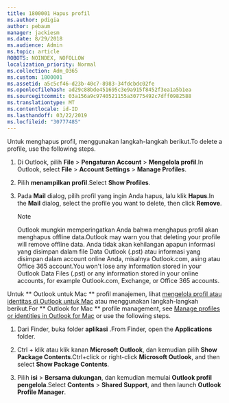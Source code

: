 ```yaml
---
title: 1800001 Hapus profil
ms.author: pdigia
author: pebaum
manager: jackiesm
ms.date: 8/29/2018
ms.audience: Admin
ms.topic: article
ROBOTS: NOINDEX, NOFOLLOW
localization_priority: Normal
ms.collection: Adm_O365
ms.custom: 1800001
ms.assetid: a5c5cf46-d23b-40c7-8983-34fdcbdc02fe
ms.openlocfilehash: ad29c88bde451695c3e9a915f8452f3ea1a5b1ea
ms.sourcegitcommit: 03a156a9c9740521155a30775492c7dff0982588
ms.translationtype: MT
ms.contentlocale: id-ID
ms.lasthandoff: 03/22/2019
ms.locfileid: "30777485"
---
```

<span data-ttu-id="10008-102">Untuk menghapus profil, menggunakan langkah-langkah berikut.</span><span class="sxs-lookup"><span data-stu-id="10008-102">To delete a profile, use the following steps.</span></span>
  
1. <span data-ttu-id="10008-103">Di Outlook, pilih **File** \> **Pengaturan Account** \> **Mengelola profil**.</span><span class="sxs-lookup"><span data-stu-id="10008-103">In Outlook, select **File** \> **Account Settings** \> **Manage Profiles**.</span></span>
    
2. <span data-ttu-id="10008-104">Pilih **menampilkan profil**.</span><span class="sxs-lookup"><span data-stu-id="10008-104">Select **Show Profiles**.</span></span>
    
3. <span data-ttu-id="10008-105">Pada **Mail** dialog, pilih profil yang ingin Anda hapus, lalu klik **Hapus**.</span><span class="sxs-lookup"><span data-stu-id="10008-105">In the **Mail** dialog, select the profile you want to delete, then click **Remove**.</span></span>
    
    > [!NOTE]
    > <span data-ttu-id="10008-106">Outlook mungkin memperingatkan Anda bahwa menghapus profil akan menghapus offline data.</span><span class="sxs-lookup"><span data-stu-id="10008-106">Outlook may warn you that deleting your profile will remove offline data.</span></span> <span data-ttu-id="10008-107">Anda tidak akan kehilangan apapun informasi yang disimpan dalam file Data Outlook (.pst) atau informasi yang disimpan dalam account online Anda, misalnya Outlook.com, asing atau Office 365 account.</span><span class="sxs-lookup"><span data-stu-id="10008-107">You won't lose any information stored in your Outlook Data Files (.pst) or any information stored in your online accounts, for example Outlook.com, Exchange, or Office 365 accounts.</span></span> 
  
<span data-ttu-id="10008-108">Untuk \*\* Outlook untuk Mac \*\* profil manajemen, lihat [mengelola profil atau identitas di Outlook untuk Mac](https://support.office.com/article/fed2a955-74df-4a24-bef6-78a426958c4c.aspx) atau menggunakan langkah-langkah berikut.</span><span class="sxs-lookup"><span data-stu-id="10008-108">For \*\* Outlook for Mac \*\* profile management, see [Manage profiles or identities in Outlook for Mac](https://support.office.com/article/fed2a955-74df-4a24-bef6-78a426958c4c.aspx) or use the following steps.</span></span> 
  
1. <span data-ttu-id="10008-109">Dari Finder, buka folder **aplikasi** .</span><span class="sxs-lookup"><span data-stu-id="10008-109">From Finder, open the **Applications** folder.</span></span> 
    
2. <span data-ttu-id="10008-110">Ctrl + klik atau klik kanan **Microsoft Outlook**, dan kemudian pilih **Show Package Contents**.</span><span class="sxs-lookup"><span data-stu-id="10008-110">Ctrl+click or right-click **Microsoft Outlook**, and then select **Show Package Contents**.</span></span>
    
3. <span data-ttu-id="10008-111">Pilih **isi** \> **Bersama dukungan**, dan kemudian memulai **Outlook profil pengelola**.</span><span class="sxs-lookup"><span data-stu-id="10008-111">Select **Contents** \> **Shared Support**, and then launch **Outlook Profile Manager**.</span></span>
    


